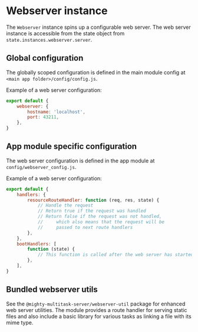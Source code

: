 # Webserver instance

The `Webserver` instance spins up a configurable web server.
The web server instance is accessible from the state object from
`state.instances.webserver.server`.

## Global configuration

The globally scoped configuration is defined in the main module config at
`<main app folder>/config/config.js`.

Example of a web server configuration:

```js
export default {
    webserver: {
        hostname: 'localhost',
        port: 43211,
    },
}
```

## App module specific configuration

The web server configuration is defined in the app module at `config/webserver_config.js`.

Example of a web server configuration:

```js
export default {
    handlers: {
        resourceRouteHandler: function (req, res, state) {
            // Handle the request
            // Return true if the request was handled
            // Return false if the request was not handled,
            //     which also means that the request will be
            //     passed to next route handlers
        },
    },
    bootHandlers: [
        function (state) {
            // This function is called after the web server has started
        },
    ],
}
```

## Bundled webserver utils

See the `@mighty-multitask-server/webserver-util` package for enhanced web server utilities.
The module provides a route handler for serving static files and also include a basic library
for various tasks as linking a file with its mime type.
